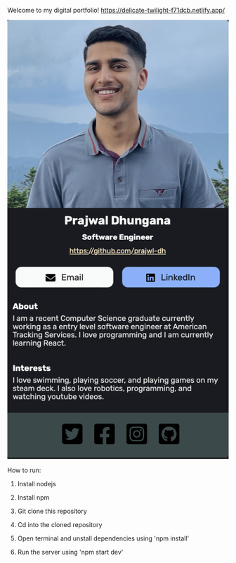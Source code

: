 Welcome to my digital portfolio!
https://delicate-twilight-f71dcb.netlify.app/ 

![Sample Output](https://github.com/prajwl-dh/Portfolio/blob/main/prajwal's%20portfolio%20screenshot.png)

How to run:
1. Install nodejs

2. Install npm

3. Git clone this repository

4. Cd into the cloned repository

5. Open terminal and unstall dependencies using 'npm install'

6. Run the server using 'npm start dev'